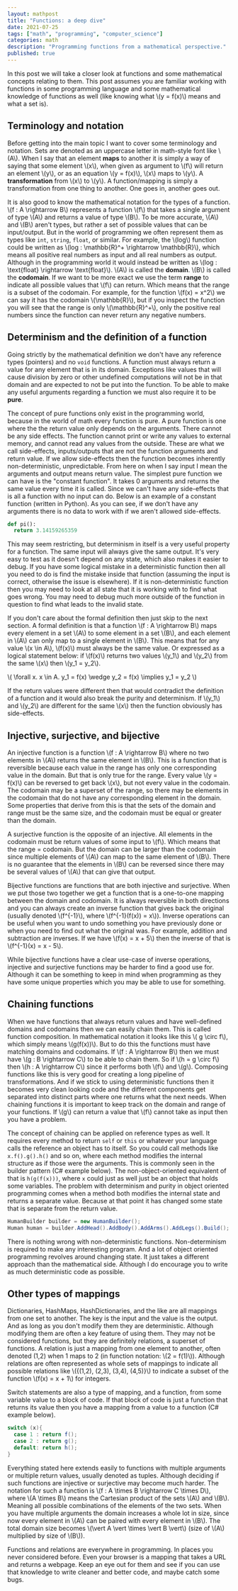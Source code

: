 ```yaml
---
layout: mathpost
title: "Functions: a deep dive"
date: 2021-07-25
tags: ["math", "programming", "computer_science"]
categories: math
description: "Programming functions from a mathematical perspective."
published: true
---
```


<script id="MathJax-script" async src="https://cdn.jsdelivr.net/npm/mathjax@3.0.1/es5/tex-mml-chtml.js"></script>


In this post we will take a closer look at functions and some mathematical
concepts relating to them. This post assumes you are familiar working with
functions in some programming language and some mathematical knowledge of
functions as well (like knowing what \\(y = f(x)\\) means and what a set is).



## Terminology and notation

Before getting into the main topic I want to cover some terminology and
notation. Sets are denoted as an uppercase letter in math-style font like
\\(A\\). When I say that an element **maps** to another it is simply a way of
saying that some element \\(x\\), when given as argument to \\(f\\) will return an
element \\(y\\), or as an equation \\(y = f(x)\\), \\(x\\) maps to \\(y\\). A
**transformation** from \\(x\\) to \\(y\\). A function/mapping is simply a
transformation from one thing to another. One goes in, another goes out.

It is also good to know the mathematical notation for the types of a function.
\\(f : A \rightarrow B\\) represents a function \\(f\\) that takes a single
argument of type \\(A\\) and returns a value of type \\(B\\). To be more accurate,
\\(A\\) and \\(B\\) aren't types, but rather a set of possible values that can be
input/output. But in the world of programming we often represent them as types
like `int`, `string`, `float`, or similar. For example, the \\(log\\) function
could be written as \\(log : \mathbb{R}^+ \rightarrow \mathbb{R}\\), which means
all positive real numbers as input and all real numbers as output. Although in
the programming world it would instead be written as \\(log : \text{float}
\rightarrow \text{float}\\). \\(A\\) is called the **domain**. \\(B\\) is called the
**codomain**. If we want to be more exact we use the term **range** to indicate
all possible values that \\(f\\) can return. Which means that the range is a
subset of the codomain. For example, for the function \\(f(x) = x^2\\) we can say
it has the codomain \\(\mathbb{R}\\), but if you inspect the function you will
see that the range is only \\(\mathbb{R}^+\\), only the positive real numbers
since the function can never return any negative numbers.

## Determinism and the definition of a function

Going strictly by the mathematical definition we don't have any reference types
(pointers) and no `void` functions. A function must always return a value for
any element that is in its domain. Exceptions like values that will cause
division by zero or other undefined computations will not be in that domain and
are expected to not be put into the function. To be able to make any useful
arguments regarding a function we must also require it to be **pure**.

The concept of pure functions only exist in the programming world, because in
the world of math every function is pure. A pure function is one where the the
return value only depends on the arguments. There cannot be any side effects.
The function cannot print or write any values to external memory, and cannot
read any values from the outside. These are what we call side-effects,
inputs/outputs that are not the function arguments and return value. If we
allow side-effects then the function becomes inherently non-deterministic,
unpredictable. From here on when I say input I mean the arguments and output
means return value. The simplest pure function we can have is the "constant
function". It takes 0 arguments and returns the same value every time it is
called. Since we can't have any side-effects that is all a function with no
input can do. Below is an example of a constant function (written in Python).
As you can see, if we don't have any arguments there is no data to work with if
we aren't allowed side-effects.

```py
def pi():
  return 3.14159265359
```

This may seem restricting, but determinism in itself is a very useful property
for a function. The same input will always give the same output. It's very easy
to test as it doesn't depend on any state, which also makes it easier to debug.
If you have some logical mistake in a deterministic function then all you need
to do is find the mistake inside that function (assuming the input is correct,
otherwise the issue is elsewhere). If it is non-deterministic function then you
may need to look at all state that it is working with to find what goes wrong.
You may need to debug much more outside of the function in question to find
what leads to the invalid state.

If you don't care about the formal definition then just skip to the next
section. A formal definition is that a function \\(f : A \rightarrow B\\) maps
every element in a set \\(A\\) to some element in a set \\(B\\), and each
element in \\(A\\) can only map to a single element in \\(B\\). This means that
for any value \\(x \in A\\), \\(f(x)\\) must always be the same value. Or
expressed as a logical statement below: if \\(f(x)\\) returns two values
\\(y_1\\) and \\(y_2\\) from the same \\(x\\) then \\(y_1 = y_2\\).

\\( \forall x. x \in A. y_1 = f(x) \wedge y_2 = f(x) \implies y_1 = y_2 \\)

If the return values were different then that would contradict the definition
of a function and it would also break the purity and determinism. If \\(y_1\\)
and \\(y_2\\) are different for the same \\(x\\) then the function obviously has
side-effects.



## Injective, surjective, and bijective

An injective function is a function \\(f : A \rightarrow B\\) where no two
elements in \\(A\\) returns the same element in \\(B\\). This is a function that is
reversible because each value in the range has only one corresponding value in
the domain. But that is only true for the range. Every value \\(y = f(x)\\) can
be reversed to get back \\(x\\), but not every value in the codomain. The
codomain may be a superset of the range, so there may be elements in the
codomain that do not have any corresponding element in the domain. Some
properties that derive from this is that the sets of the domain and range must
be the same size, and the codomain must be equal or greater than the domain.

A surjective function is the opposite of an injective. All elements in the
codomain must be return values of some input to \\(f\\). Which means that the
range = codomain. But the domain can be larger than the codomain since multiple
elements of \\(A\\) can map to the same element of \\(B\\). There is no guarantee
that the elements in \\(B\\) can be reversed since there may be several values of
\\(A\\) that can give that output.

Bijective functions are functions that are both injective and surjective. When
we put those two together we get a function that is a one-to-one mapping
between the domain and codomain. It is always reversible in both directions and
you can always create an inverse function that gives back the original (usually
denoted \\(f^{-1}\\), where \\(f^{-1}(f(x)) = x\\)). Inverse operations can be
useful when you want to undo something you have previously done or when you
need to find out what the original was. For example, addition and subtraction
are inverses. If we have \\(f(x) = x + 5\\) then the inverse of that is
\\(f^{-1}(x) = x - 5\\).

While bijective functions have a clear use-case of inverse operations,
injective and surjective functions may be harder to find a good use for.
Although it can be something to keep in mind when programming as they have some
unique properties which you may be able to use for something.


## Chaining functions

When we have functions that always return values and have well-defined domains
and codomains then we can easily chain them. This is called function
composition. In mathematical notation it looks like this \\( g \circ f\\), which
simply means \\(g(f(x))\\). But to do this the functions must have matching
domains and codomains. If \\(f : A \rightarrow B\\) then we must have \\(g : B
\rightarrow C\\) to be able to chain them. So if \\(h = g \circ f\\) then \\(h : A
\rightarrow C\\) since it performs both \\(f\\) and \\(g\\). Composing functions
like this is very good for creating a long pipeline of transformations. And if
we stick to using deterministic functions then it becomes very clean looking
code and the different components get separated into distinct parts where one
returns what the next needs. When chaining functions it is important to keep
track on the domain and range of your functions. If \\(g\\) can return a value
that \\(f\\) cannot take as input then you have a problem.

The concept of chaining can be applied on reference types as well. It requires
every method to return `self` or `this` or whatever your language calls the
reference an object has to itself. So you could call methods like
`x.f().g().h()` and so on, where each method modifies the internal structure as
if those were the arguments. This is commonly seen in the builder pattern (C#
example below). The non-object-oriented equivalent of that is `h(g(f(x)))`,
where `x` could just as well just be an object that holds some variables. The
problem with determinism and purity in object oriented programming comes when a
method both modifies the internal state and returns a separate value. Because
at that point it has changed some state that is separate from the return value.

```csharp
HumanBuilder builder = new HumanBuilder();
Human human = builder.AddHead().AddBody().AddArms().AddLegs().Build();
```

There is nothing wrong with non-deterministic functions. Non-determinism is
required to make any interesting program. And a lot of object oriented
programming revolves around changing state. It just takes a different approach
than the mathematical side. Although I do encourage you to write as much
deterministic code as possible.



## Other types of mappings

Dictionaries, HashMaps, HashDictionaries, and the like are all mappings from
one set to another. The key is the input and the value is the output. And as
long as you don't modify them they are deterministic. Although modifying them
are often a key feature of using them. They may not be considered functions,
but they are definitely relations, a superset of functions. A relation is just
a mapping from one element to another, often denoted (1,2) when 1 maps to 2 (in
function notation: \\(2 = f(1)\\)). Although relations are often represented as
whole sets of mappings to indicate all possible relations like \\(\{(1,2),
(2,3), (3,4), (4,5)\}\\) to indicate a subset of the function \\(f(x) = x + 1\\)
for integers.

Switch statements are also a type of mapping, and a function, from some
variable value to a block of code. If that block of code is just a function
that returns its value then you have a mapping from a value to a function (C#
example below).


```cs
switch (x){
  case 1 : return f();
  case 2 : return g();
  default: return h();
}
```

Everything stated here extends easily to functions with multiple arguments or
multiple return values, usually denoted as tuples. Although deciding if such
functions are injective or surjective may become much harder. The notation for
such a function is \\(f : A \times B \rightarrow C \times D\\), where \\(A \times
B\\) means the Cartesian product of the sets \\(A\\) and \\(B\\). Meaning all
possible combinations of the elements of the two sets. When you have multiple
arguments the domain increases a whole lot in size, since now every element in
\\(A\\) can be paired with every element in \\(B\\). The total domain size becomes
\\(\vert A \vert \times \vert B \vert\\) (size of \\(A\\) multiplied by size of
\\(B\\)).


Functions and relations are everywhere in programming. In places you never
considered before. Even your browser is a mapping that takes a URL and returns
a webpage. Keep an eye out for them and see if you can use that knowledge to
write cleaner and better code, and maybe catch some bugs.







